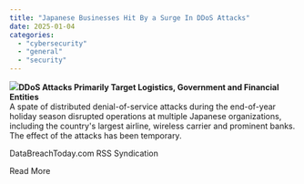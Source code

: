 ```yaml
---
title: "Japanese Businesses Hit By a Surge In DDoS Attacks"
date: 2025-01-04
categories: 
  - "cybersecurity"
  - "general"
  - "security"
---
```


![](https://130e178e8f8ba617604b-8aedd782b7d22cfe0d1146da69a52436.ssl.cf1.rackcdn.com/japanese-businesses-hit-by-surge-in-ddos-attacks-image_file-7-a-27216.jpg)**DDoS Attacks Primarily Target Logistics, Government and Financial Entities**  
A spate of distributed denial-of-service attacks during the end-of-year holiday season disrupted operations at multiple Japanese organizations, including the country's largest airline, wireless carrier and prominent banks. The effect of the attacks has been temporary.

​DataBreachToday.com RSS Syndication

​Read More
